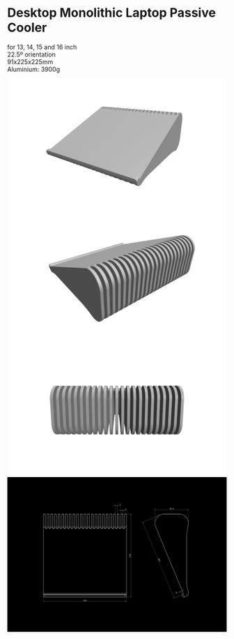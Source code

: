 # Desktop Monolithic Laptop Passive Cooler<br>
for 13, 14, 15 and 16 inch<br>
22.5º orientation<br>
91x225x225mm<br>
Aluminium: 3900g

![Image 1](https://github.com/lexreman/MLPC/blob/main/Pictures/01_Monolithic_Laptop_Passive_Cooler.png)
![Image 2](https://github.com/lexreman/MLPC/blob/main/Pictures/02_Monolithic_Laptop_Passive_Cooler.png)
![Image 3](https://github.com/lexreman/MLPC/blob/main/Pictures/03_Monolithic_Laptop_Passive_Cooler.png)
![Image 4](https://github.com/lexreman/MLPC/blob/main/Pictures/Monolithic_Laptop_Passive_Cooler_Dimensions.png)
